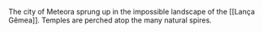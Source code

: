 The city of Meteora sprung up in the impossible landscape of the [[Lança Gêmea]]. Temples are perched atop the many natural spires.